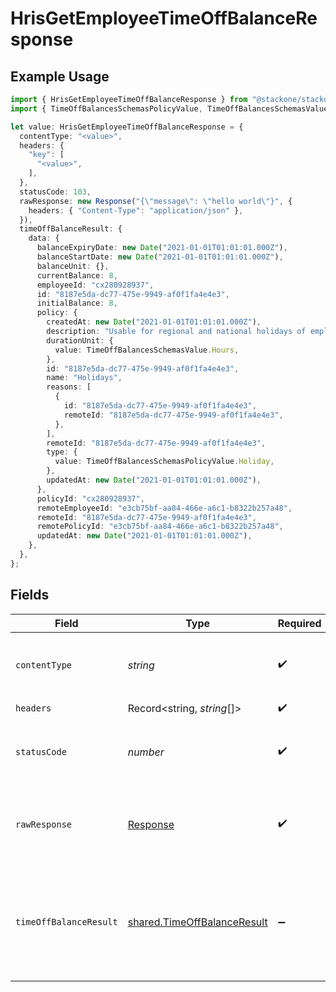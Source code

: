 # HrisGetEmployeeTimeOffBalanceResponse

## Example Usage

```typescript
import { HrisGetEmployeeTimeOffBalanceResponse } from "@stackone/stackone-client-ts/sdk/models/operations";
import { TimeOffBalancesSchemasPolicyValue, TimeOffBalancesSchemasValue } from "@stackone/stackone-client-ts/sdk/models/shared";

let value: HrisGetEmployeeTimeOffBalanceResponse = {
  contentType: "<value>",
  headers: {
    "key": [
      "<value>",
    ],
  },
  statusCode: 103,
  rawResponse: new Response("{\"message\": \"hello world\"}", {
    headers: { "Content-Type": "application/json" },
  }),
  timeOffBalanceResult: {
    data: {
      balanceExpiryDate: new Date("2021-01-01T01:01:01.000Z"),
      balanceStartDate: new Date("2021-01-01T01:01:01.000Z"),
      balanceUnit: {},
      currentBalance: 8,
      employeeId: "cx280928937",
      id: "8187e5da-dc77-475e-9949-af0f1fa4e4e3",
      initialBalance: 8,
      policy: {
        createdAt: new Date("2021-01-01T01:01:01.000Z"),
        description: "Usable for regional and national holidays of employees.",
        durationUnit: {
          value: TimeOffBalancesSchemasValue.Hours,
        },
        id: "8187e5da-dc77-475e-9949-af0f1fa4e4e3",
        name: "Holidays",
        reasons: [
          {
            id: "8187e5da-dc77-475e-9949-af0f1fa4e4e3",
            remoteId: "8187e5da-dc77-475e-9949-af0f1fa4e4e3",
          },
        ],
        remoteId: "8187e5da-dc77-475e-9949-af0f1fa4e4e3",
        type: {
          value: TimeOffBalancesSchemasPolicyValue.Holiday,
        },
        updatedAt: new Date("2021-01-01T01:01:01.000Z"),
      },
      policyId: "cx280928937",
      remoteEmployeeId: "e3cb75bf-aa84-466e-a6c1-b8322b257a48",
      remoteId: "8187e5da-dc77-475e-9949-af0f1fa4e4e3",
      remotePolicyId: "e3cb75bf-aa84-466e-a6c1-b8322b257a48",
      updatedAt: new Date("2021-01-01T01:01:01.000Z"),
    },
  },
};
```

## Fields

| Field                                                                             | Type                                                                              | Required                                                                          | Description                                                                       |
| --------------------------------------------------------------------------------- | --------------------------------------------------------------------------------- | --------------------------------------------------------------------------------- | --------------------------------------------------------------------------------- |
| `contentType`                                                                     | *string*                                                                          | :heavy_check_mark:                                                                | HTTP response content type for this operation                                     |
| `headers`                                                                         | Record<string, *string*[]>                                                        | :heavy_check_mark:                                                                | N/A                                                                               |
| `statusCode`                                                                      | *number*                                                                          | :heavy_check_mark:                                                                | HTTP response status code for this operation                                      |
| `rawResponse`                                                                     | [Response](https://developer.mozilla.org/en-US/docs/Web/API/Response)             | :heavy_check_mark:                                                                | Raw HTTP response; suitable for custom response parsing                           |
| `timeOffBalanceResult`                                                            | [shared.TimeOffBalanceResult](../../../sdk/models/shared/timeoffbalanceresult.md) | :heavy_minus_sign:                                                                | The time off balance of the employee with the given identifier was retrieved.     |